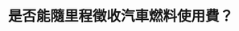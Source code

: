 ---
id: "41"
lang: zh-tw
description: 「汽機車燃料稅改隨油徵收」連署案
propose_date: 2018-09-03
meeting_date: 2018-11-30
publish: "TRUE"
selected: "FALSE"
blog_selected: "FALSE"
thumbnail: https://pdis.nat.gov.tw/assets/imgs/c194663d51670de3cc3035a9883849b784159e52.JPG
title: 是否能隨里程徵收汽車燃料使用費？
introduction:
  content: >
    目前，汽車燃料使用費的徵收，主要是針對重量較重且油耗較大的車輛，因其對路面耗損之影響程度及安全管理成本相對較高，所以按各車種劃分排氣量級距並徵收不同費額。而本次的提案人希望能討論是否能改為依道路里程數徵收汽燃費，認為此可進一步促使民眾降低私家車輛使用，達到節能減碳與減少空污目的。

    雖然民眾希望能落實使用者付費原則，讓付費可以更公平，但還必須考量到行政成本及對運輸業所造成之衝擊，最重要的是，不論汽燃費採取何種徵收方式，應確保財源穩定，以維繫道路養護修建及安全管理工作所需經費。因此徵收方式變革應避免大幅增加行政成本，將社會經濟影響層面降至最低。會後交通部也回應將會針對會議上的討論研擬實施計畫，實地測試之後再做政策性決定。
  image: https://pdis.nat.gov.tw/assets/imgs/3accdad2bd00872b2ccb00fbf55c715b25620b0b.JPG
color: red
join:
  type: 提
  title: 汽機車燃料稅改隨油徵收
  link: https://join.gov.tw/idea/detail/c038fdae-0667-45b0-93cd-0ab761338758
  image: https://cm.pdis.nat.gov.tw/images/post/1jYn5v6YaDz4YWgfzTqOTQVYvzoDN8flY.jpg
layout: post
departments:
  - 交通部
tags:
  - 環保
  - 交通
embed:
  agenda_book:
    links:
      - https://issuu.com/pdis.tw/docs/_97a78a41080698
  mind_map:
    links:
      - https://miro.com/app/live-embed/o9J_kyjE69o=/?moveToViewport=1644,-830,2565,1520
  ministry_slide:
    links:
      - https://issuu.com/pdis.tw/docs/107.11.30___________.pptx
  transcript:
    links:
      - https://sayit.pdis.nat.gov.tw/2018-11-30-%E9%96%8B%E6%94%BE%E6%94%BF%E5%BA%9C%E8%81%AF%E7%B5%A1%E4%BA%BA%E7%AC%AC%E5%9B%9B%E5%8D%81%E4%B8%80%E6%AC%A1%E5%8D%94%E4%BD%9C%E6%9C%83%E8%AD%B0
blogs:
  - https://pdis.nat.gov.tw/zh-TW/blog/%E6%B1%BD%E7%87%83%E8%B2%BB%E5%8D%94%E4%BD%9C%E6%9C%83%E8%AD%B0%E6%9C%89%E5%85%B1%E8%AD%98-%E9%9A%A8%E9%87%8C%E7%A8%8B%E5%BE%B5%E6%94%B6%E6%9B%B4%E5%85%AC%E5%B9%B3/
---